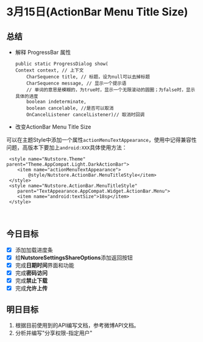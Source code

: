 # 3月15日(ActionBar Menu Title Size)

## 总结

- 解释 ProgressBar 属性

  ```
  public static ProgressDialog show(
  Context context, // 上下文
      CharSequence title, // 标题，设为null可以去掉标题
      CharSequence message, // 显示一个提示语
      // 单词的意思是模糊的，为true时，显示一个无限滚动的圆圈；为false时，显示具体的进度
      boolean indeterminate,
      boolean cancelable, //是否可以取消
      OnCancelListener cancelListener)// 取消时回调
  ```


- 改变ActionBar Menu Title Size

​	可以在主题Style中添加一个属性`actionMenuTextAppearance`，使用中记得兼容性问题，高版本下要加上`android:XXX`具体使用方法：

```
 <style name="Nutstore.Theme" parent="Theme.AppCompat.Light.DarkActionBar">
 	<item name="actionMenuTextAppearance">
    	@style/Nutstore.ActionBar.MenuTitleStyle</item>
 </style>
 <style name="Nutstore.ActionBar.MenuTitleStyle"
 	parent="TextAppearance.AppCompat.Widget.ActionBar.Menu">
 	<item name="android:textSize">18sp</item>
 </style>

```



​	

## 今日目标

- [x] 添加加载进度条
- [x] 给**NutstoreSettingsShareOptions**添加返回按钮
- [x] 完成**日期时间**界面和功能
- [x] 完成**密码访问**
- [x] 完成**禁止下载**
- [x] 完成**允许上传**

## 明日目标

1. 根据目前使用到的API编写文档，参考微博API文档。
2. 分析并编写"分享权限-指定用户"

